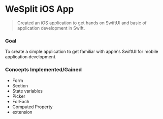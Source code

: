 # WeSplit iOS App

> Created an iOS application to get hands on SwiftUI and basic of application development in Swift.


### Goal
To create a simple application to get familiar with apple's SwiftUI for mobile application development.

### Concepts Implemented/Gained
 - Form
 - Section
 - State variables
 - Picker
 - ForEach
 - Computed Property
 - extension
